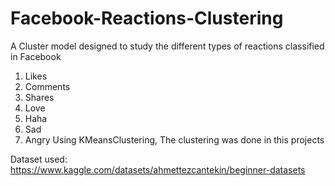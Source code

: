# Facebook-Reactions-Clustering
A Cluster model designed to study the different types of reactions classified in Facebook
1. Likes
2. Comments
3. Shares
4. Love
5. Haha
6. Sad
7. Angry
Using KMeansClustering, The clustering was done in this projects

Dataset used: https://www.kaggle.com/datasets/ahmettezcantekin/beginner-datasets
